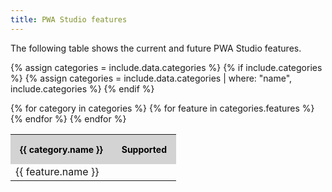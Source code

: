 ```yaml
---
title: PWA Studio features
---
```


The following table shows the current and future PWA Studio features.

{% assign categories = include.data.categories %}
{% if include.categories %}
{% assign categories = include.data.categories | where: "name", include.categories %}
{% endif %}

<table class="comparison-table">
  {% for category in categories %}
  <tbody>
    <tr class="category-name">
      <th>{{ category.name }}</th>
      <th>Supported</th>
    </tr>
    {% for feature in categories.features %}
    <tr class="category-feature">
      <td>{{ feature.name }}</td>
      <td>
        <span class="status {{ feature.support }}"></span>
      </td>
    </tr>
    {% endfor %}
  </tbody>
  {% endfor %}
</table>

<style>
.comparison-table {
  table-layout: auto;
}

.category-feature {
  transition: all .2s;
}

.category-feature:hover {
  background: rgba(20,115,230,10%);
}

.comparison-table .category-name th {
  padding: 15px 15px;
  font-size: 14px !important;
  font-weight: bold;
  color: black;
  background-color: lightgray;
}

.status {
  height: 32px;
  font-size: 14px;
  font-weight: 400;
}

.status.full::before {
  display: inline-block;
  content: ' ';
  background-image: url('full.svg');
  background-size: 24px 24px;
  height: 24px;
  width: 24px;
}

.status.partial::before {
  display: inline-block;
  content: ' ';
  background-image: url('partial.svg');
  background-size: 24px 24px;
  height: 24px;
  width: 24px;
}

.status.planned::before {
  display: inline-block;
  content: ' ';
  background-image: url('planned.svg');
  background-size: 24px 24px;
  height: 24px;
  width: 24px;
}

.status.custom::before {
  display: inline-block;
  content: ' ';
  background-image: url('custom.svg');
  background-size: 24px 24px;
  height: 24px;
  width: 24px;
}

</style>
